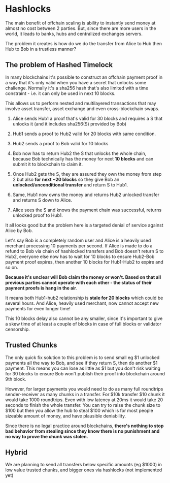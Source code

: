 # Hashlocks

The main benefit of offchain scaling is ability to instantly send money at almost no cost between 2 parties. But, since there are more users in the world, it leads to banks, hubs and centralized exchanges servers.

The problem it creates is how do we do the transfer from Alice to Hub then Hub to Bob in a trustless manner? 

## The problem of Hashed Timelock

In many blockchains it's possible to construct an offchain payment proof in a way that it's only valid when you have a secret that unlocks some challenge. Normally it's a sha256 hash that's also limited with a time constraint - i.e. it can only be used in next 10 blocks.

This allows us to perform nested and multilayered transactions that may involve asset transfer, asset exchange and even cross-blockchain swaps. 

1. Alice sends Hub1 a proof that's valid for 30 blocks and requires a S  that unlocks it (and it includes sha256(S) provided by Bob)

2. Hub1 sends a proof to Hub2 valid for 20 blocks with same condition.

3. Hub2 sends a proof to Bob valid for 10 blocks

4. Bob now has to return Hub2 the S that unlocks the whole chain, because Bob technically has the money for next __10 blocks__ and can submit it to blockchain to claim it. 

5. Once Hub2 gets the S, they are assured they own the money from step 2 but also __for next ~20 blocks__ so they give Bob an  __unlocked/unconditional transfer__ and return S to Hub1.

6. Same, Hub1 now owns the money and returns Hub2 unlocked transfer and returns S down to Alice.

7. Alice sees the S and knows the payment chain was successful, returns unlocked proof to Hub1.

It all looks good but the problem here is a targeted denial of service against Alice by Bob.

Let's say Bob is a completely random user and Alice is a heavily used merchant processing 10 payments per second. If Alice is made to do a refund to Bob via chain of hashlocked transfers and Bob doesn't return S to Hub2, everyone else now has to wait for 10 blocks to ensure Hub2-Bob payment proof expires, then another 10 blocks for Hub1-Hub2 to expire and so on.

__Because it's unclear will Bob claim the money or won't. Based on that all previous parties cannot operate with each other - the status of their payment proofs is hang in the air__.

It means both Hub1-hub2 relationship is **stale for 20 blocks** which could be several hours. And Alice, heavily used merchant, now cannot accept new payments for even longer time!

This 10 blocks delay also cannot be any smaller, since it's important to give a skew time of at least a couple of blocks in case of full blocks or validator censorship.

## Trusted Chunks

The only quick fix solution to this problem is to send small eg $1 unlocked payments all the way to Bob, and see if they return S, then do another $1 payment. This means you can lose as little as $1 but you don't risk waiting for 30 blocks to ensure Bob won't publish their proof into blockchain around 9th block. 

However, for larger payments you would need to do as many full roundtrips sender-receiver as many chunks in a transfer. For $10k transfer $10 chunk it would take 1000 roundtrips. Even with low latency at 20ms it would take 20 seconds to finish the whole transfer. You can try to raise the chunk size to $100 but then you allow the hub to steal $100 which is for most people sizeable amount of money, and have plausible deniability. 

Since there is no legal practice around blockchains, **there's nothing to stop bad behavior from stealing since they know there is no punishment and no way to prove the chunk was stolen.**


## Hybrid

We are planning to send all transfers below specific amounts (eg $1000) in low value trusted chunks, and bigger ones via hashlocks (not implemented yet)








